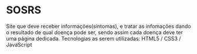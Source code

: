 # SOSRS
Site que deve receber informações(sintomas), e tratar as infomações dando o resultado de qual doença pode ser,
sendo assim cada doença deve ter uma página dedicada.
Tecnologias as serem utilizadas:
HTML5 / CSS3 / JavaScript
